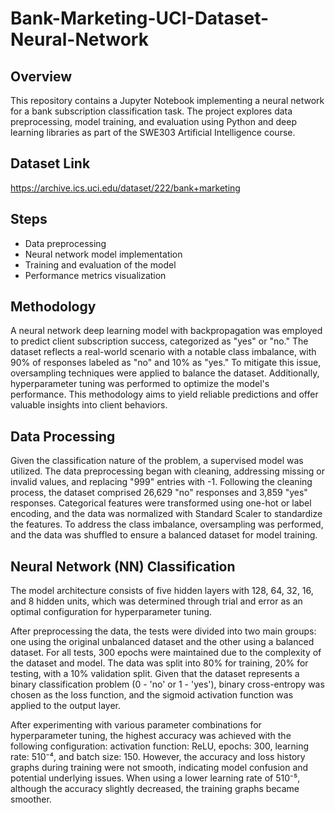 # Bank-Marketing-UCI-Dataset-Neural-Network

## Overview
This repository contains a Jupyter Notebook implementing a neural network for a bank subscription classification task. The project explores data preprocessing, model training, and evaluation using Python and deep learning libraries as part of the SWE303 Artificial Intelligence course.

## Dataset Link
https://archive.ics.uci.edu/dataset/222/bank+marketing

## Steps
- Data preprocessing
- Neural network model implementation
- Training and evaluation of the model
- Performance metrics visualization

## Methodology

A neural network deep learning model with backpropagation was employed to predict client subscription success, categorized as "yes" or "no." The dataset reflects a real-world scenario with a notable class imbalance, with 90% of responses labeled as "no" and 10% as "yes." To mitigate this issue, oversampling techniques were applied to balance the dataset. Additionally, hyperparameter tuning was performed to optimize the model's performance. This methodology aims to yield reliable predictions and offer valuable insights into client behaviors.

## Data Processing

Given the classification nature of the problem, a supervised model was utilized. The data preprocessing began with cleaning, addressing missing or invalid values, and replacing "999" entries with -1. Following the cleaning process, the dataset comprised 26,629 "no" responses and 3,859 "yes" responses. Categorical features were transformed using one-hot or label encoding, and the data was normalized with Standard Scaler to standardize the features. To address the class imbalance, oversampling was performed, and the data was shuffled to ensure a balanced dataset for model training.

## Neural Network (NN) Classification

The model architecture consists of five hidden layers with 128, 64, 32, 16, and 8 hidden units, which was determined through trial and error as an optimal configuration for hyperparameter tuning.

After preprocessing the data, the tests were divided into two main groups: one using the original unbalanced dataset and the other using a balanced dataset. For all tests, 300 epochs were maintained due to the complexity of the dataset and model. The data was split into 80% for training, 20% for testing, with a 10% validation split. Given that the dataset represents a binary classification problem (0 - 'no' or 1 - 'yes'), binary cross-entropy was chosen as the loss function, and the sigmoid activation function was applied to the output layer.

After experimenting with various parameter combinations for hyperparameter tuning, the highest accuracy was achieved with the following configuration: activation function: ReLU, epochs: 300, learning rate: 510⁻⁴, and batch size: 150. However, the accuracy and loss history graphs during training were not smooth, indicating model confusion and potential underlying issues. When using a lower learning rate of 510⁻⁵, although the accuracy slightly decreased, the training graphs became smoother.

